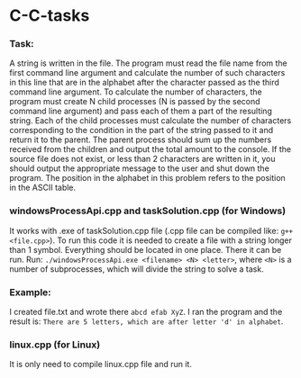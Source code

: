 # C-C-tasks
### Task:
A string is written in the file. The program must read the file name from the first command line argument and calculate the number of such characters in this line that are in the alphabet after the character passed as the third command line argument. To calculate the number of characters, the program must create N child processes (N is passed by the second command line argument) and pass each of them a part of the resulting string. Each of the child processes must calculate the number of characters corresponding to the condition in the part of the string passed to it and return it to the parent. The parent process should sum up the numbers received from the children and output the total amount to the console. If the source file does not exist, or less than 2 characters are written in it, you should output the appropriate message to the user and shut down the program. The position in the alphabet in this problem refers to the position in the ASCII table.

### windowsProcessApi.cpp and taskSolution.cpp (for Windows)
It works with .exe of taskSolution.cpp file (.cpp file can be compiled like: ```g++ <file.cpp>```).
To run this code it is needed to create a file with a string longer than 1 symbol. Everything should be located in one place. There it can be run.
Run: ```./windowsProcessApi.exe <filename> <N> <letter>```, where ```<N>``` is a number of subprocesses, which will divide the string to solve a task.

### Example:
I created file.txt and wrote there ```abcd efab XyZ```.
I ran the program and the result is:
```There are 5 letters, which are after letter 'd' in alphabet```.

### linux.cpp (for Linux)
It is only need to compile linux.cpp file and run it.
